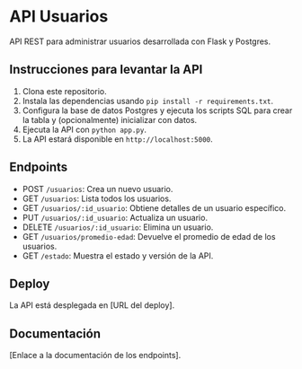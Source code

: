 # API Usuarios

API REST para administrar usuarios desarrollada con Flask y Postgres.

## Instrucciones para levantar la API

1. Clona este repositorio.
2. Instala las dependencias usando `pip install -r requirements.txt`.
3. Configura la base de datos Postgres y ejecuta los scripts SQL para crear la tabla y (opcionalmente) inicializar con datos.
4. Ejecuta la API con `python app.py`.
5. La API estará disponible en `http://localhost:5000`.

## Endpoints

- POST `/usuarios`: Crea un nuevo usuario.
- GET `/usuarios`: Lista todos los usuarios.
- GET `/usuarios/:id_usuario`: Obtiene detalles de un usuario específico.
- PUT `/usuarios/:id_usuario`: Actualiza un usuario.
- DELETE `/usuarios/:id_usuario`: Elimina un usuario.
- GET `/usuarios/promedio-edad`: Devuelve el promedio de edad de los usuarios.
- GET `/estado`: Muestra el estado y versión de la API.

## Deploy

La API está desplegada en [URL del deploy].

## Documentación

[Enlace a la documentación de los endpoints].